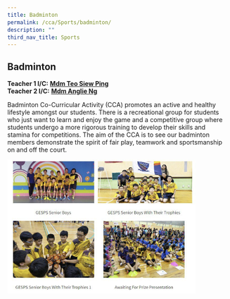 ```yaml
---
title: Badminton
permalink: /cca/Sports/badminton/
description: ""
third_nav_title: Sports
---
```

## Badminton

**Teacher 1 I/C:** **[Mdm Teo Siew Ping](mailto:teo_siew_ping_paulyne@schools.gov.sg)**<br>
**Teacher 2 I/C:** **[Mdm Anglie Ng](mailto:ng_sor_leng_anglie@schools.gov)**  

Badminton Co-Curricular Activity (CCA) promotes an active and healthy lifestyle amongst our students. There is a recreational group for students who just want to learn and enjoy the game and a competitive group where students undergo a more rigorous training to develop their skills and stamina for competitions. The aim of the CCA is to see our badminton members demonstrate the spirit of fair play, teamwork and sportsmanship on and off the court.

<img src="/images/photo1668931998.jpeg" style="width:85%">